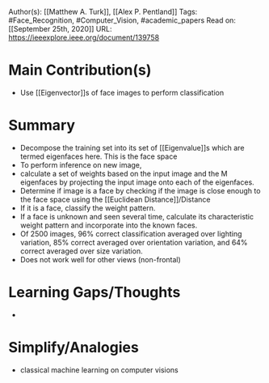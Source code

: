 Author(s): [[Matthew A. Turk]], [[Alex P. Pentland]]
Tags: #Face_Recognition, #Computer_Vision, #academic_papers
Read on: [[September 25th, 2020]]
URL: https://ieeexplore.ieee.org/document/139758
# Main Contribution(s)
- Use [[Eigenvector]]s of face images to perform classification
# Summary
- Decompose  the training set into its set of [[Eigenvalue]]s which are termed eigenfaces here. This is the face space
- To perform inference on new image,
- calculate a set of weights based on the input image and the M eigenfaces by projecting the input image onto each of the eigenfaces.
- Determine if image is a face by checking if the image is close enough to the face space using the [[Euclidean Distance]]/Distance
- If it is a face, classify the weight pattern.
- If a face is unknown and seen several time, calculate its characteristic weight pattern and incorporate into the known faces.
- Of 2500 images, 96% correct classification averaged over lighting variation, 85% correct averaged over orientation variation, and 64% correct averaged over size variation.
- Does not work well for other views (non-frontal)
# Learning Gaps/Thoughts
-
# Simplify/Analogies
- classical machine learning on computer visions
